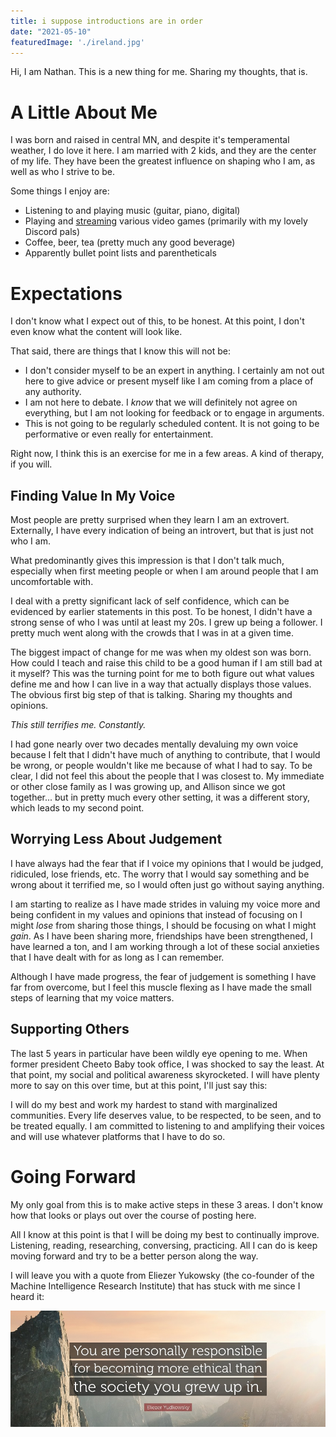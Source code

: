```yaml
---
title: i suppose introductions are in order
date: "2021-05-10"
featuredImage: './ireland.jpg'
---
```


Hi, I am Nathan.
This is a new thing for me. Sharing my thoughts, that is.



# A Little About Me

I was born and raised in central MN, and despite it's temperamental weather, I do love it here.
I am married with 2 kids, and they are the center of my life. They have been the greatest influence on shaping who I am, as well as who I strive to be.

Some things I enjoy are: 
- Listening to and playing music (guitar, piano, digital)
- Playing and [streaming](twitch.tv/wardofdonblade) various video games (primarily with my lovely Discord pals)
- Coffee, beer, tea (pretty much any good beverage)
- Apparently bullet point lists and parentheticals 

<!-- end -->

# Expectations

I don't know what I expect out of this, to be honest. At this point, I don't even know what the content will look like.

That said, there are things that I know this will not be:
- I don't consider myself to be an expert in anything. I certainly am not out here to give advice or present myself like I am coming from a place of any authority. 
- I am not here to debate. I _know_ that we will definitely not agree on everything, but I am not looking for feedback or to engage in arguments. 
- This is not going to be regularly scheduled content. It is not going to be performative or even really for entertainment.


Right now, I think this is an exercise for me in a few areas. A kind of therapy, if you will.



## Finding Value In My Voice

Most people are pretty surprised when they learn I am an extrovert. 
Externally, I have every indication of being an introvert, but that is just not who I am.

What predominantly gives this impression is that I don't talk much, especially when first meeting people or when I am around people that I am uncomfortable with. 

I deal with a pretty significant lack of self confidence, which can be evidenced by earlier statements in this post. 
To be honest, I didn't have a strong sense of who I was until at least my 20s. I grew up being a follower. I pretty much went along with the crowds that I was in at a given time.

The biggest impact of change for me was when my oldest son was born. How could I teach and raise this child to be a good human if I am still bad at it myself?
This was the turning point for me to both figure out what values define me and how I can live in a way that actually displays those values.
The obvious first big step of that is talking. Sharing my thoughts and opinions.

_This still terrifies me. Constantly._

I had gone nearly over two decades mentally devaluing my own voice because I felt that I didn't have much of anything to contribute, that I would be wrong, or people wouldn't like me because of what I had to say.
To be clear, I did not feel this about the people that I was closest to. My immediate or other close family as I was growing up, and Allison since we got together... but in pretty much every other setting, it was a different story, which leads to my second point.



## Worrying Less About Judgement 

I have always had the fear that if I voice my opinions that I would be judged, ridiculed, lose friends, etc.
The worry that I would say something and be wrong about it terrified me, so I would often just go without saying anything. 

I am starting to realize as I have made strides in valuing my voice more and being confident in my values and opinions that instead of focusing on I might _lose_ from sharing those things, I should be focusing on what I might _gain_. 
As I have been sharing more, friendships have been strengthened, I have learned a ton, and I am working through a lot of these social anxieties that I have dealt with for as long as I can remember.

Although I have made progress, the fear of judgement is something I have far from overcome, but I feel this muscle flexing as I have made the small steps of learning that my voice matters. 



## Supporting Others

The last 5 years in particular have been wildly eye opening to me. 
When former president Cheeto Baby took office, I was shocked to say the least. At that point, my social and political awareness skyrocketed. 
I will have plenty more to say on this over time, but at this point, I'll just say this: 

I will do my best and work my hardest to stand with marginalized communities.
Every life deserves value, to be respected, to be seen, and to be treated equally.
I am committed to listening to and amplifying their voices and will use whatever platforms that I have to do so.



# Going Forward

My only goal from this is to make active steps in these 3 areas. 
I don't know how that looks or plays out over the course of posting here.

All I know at this point is that I will be doing my best to continually improve.
Listening, reading, researching, conversing, practicing. 
All I can do is keep moving forward and try to be a better person along the way.

I will leave you with a quote from Eliezer Yukowsky (the co-founder of the Machine Intelligence Research Institute) that has stuck with me since I heard it:

![quote](./quote.jpg)

